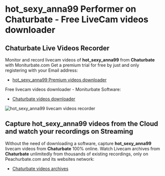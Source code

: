 # hot_sexy_anna99 Performer on Chaturbate - Free LiveCam videos downloader

## Chaturbate Live Videos Recorder

Monitor and record livecam videos of **hot_sexy_anna99** from **Chaturbate** with Moniturbate.com
Get a premium trial for free by just and only registering with your Email address:
* [hot_sexy_anna99 Premium videos downloader](https://moniturbate.com/request-demo-licence-key.html)

Free livecam videos downloader - Moniturbate Software:
* [Chaturbate videos downloader](https://moniturbate.com/moniturbate-download-software.html)

![hot_sexy_anna99 livecam videos recorder](https://peachurnet.com/templates/moniturbate-software.png)


## Capture hot_sexy_anna99 videos from the Cloud and watch your recordings on Streaming

Without the need of downloading a software, capture **hot_sexy_anna99** livecam videos from **Chaturbate** 100% online.
Watch Livecam archives from **Chaturbate** unlimitedly from thousands of existing recordings, only on Peachurbate.com and its websites network:
* [Chaturbate videos archives](https://peachurnet.com/)